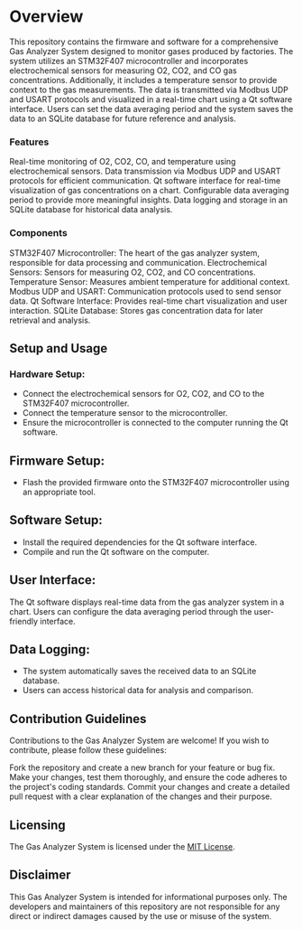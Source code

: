 # Overview
This repository contains the firmware and software for a comprehensive Gas Analyzer System designed to monitor gases produced by factories. The system utilizes an STM32F407 microcontroller and incorporates electrochemical sensors for measuring O2, CO2, and CO gas concentrations. Additionally, it includes a temperature sensor to provide context to the gas measurements. The data is transmitted via Modbus UDP and USART protocols and visualized in a real-time chart using a Qt software interface. Users can set the data averaging period and the system saves the data to an SQLite database for future reference and analysis.

### Features
Real-time monitoring of O2, CO2, CO, and temperature using electrochemical sensors.
Data transmission via Modbus UDP and USART protocols for efficient communication.
Qt software interface for real-time visualization of gas concentrations on a chart.
Configurable data averaging period to provide more meaningful insights.
Data logging and storage in an SQLite database for historical data analysis.

### Components
STM32F407 Microcontroller: The heart of the gas analyzer system, responsible for data processing and communication.
Electrochemical Sensors: Sensors for measuring O2, CO2, and CO concentrations.
Temperature Sensor: Measures ambient temperature for additional context.
Modbus UDP and USART: Communication protocols used to send sensor data.
Qt Software Interface: Provides real-time chart visualization and user interaction.
SQLite Database: Stores gas concentration data for later retrieval and analysis.

## Setup and Usage
### Hardware Setup:

-	Connect the electrochemical sensors for O2, CO2, and CO to the STM32F407 microcontroller.
-	Connect the temperature sensor to the microcontroller.
-	Ensure the microcontroller is connected to the computer running the Qt software.

## Firmware Setup:
-	Flash the provided firmware onto the STM32F407 microcontroller using an appropriate tool.

## Software Setup:

-	Install the required dependencies for the Qt software interface.
-	Compile and run the Qt software on the computer.

## User Interface:
The Qt software displays real-time data from the gas analyzer system in a chart.
Users can configure the data averaging period through the user-friendly interface.

## Data Logging:
-	The system automatically saves the received data to an SQLite database.
-	Users can access historical data for analysis and comparison.

## Contribution Guidelines
Contributions to the Gas Analyzer System are welcome! If you wish to contribute, please follow these guidelines:

Fork the repository and create a new branch for your feature or bug fix.
Make your changes, test them thoroughly, and ensure the code adheres to the project's coding standards.
Commit your changes and create a detailed pull request with a clear explanation of the changes and their purpose.

## Licensing
The Gas Analyzer System is licensed under the [MIT License](https://github.com/AmirhoseinMasoumi/GasAnalyzer/blob/main/README.md#:~:text=licensed%20under%20the-,MIT%20License,-.).

## Disclaimer
This Gas Analyzer System is intended for informational purposes only. The developers and maintainers of this repository are not responsible for any direct or indirect damages caused by the use or misuse of the system.
